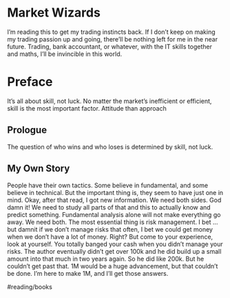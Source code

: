 # Market Wizards
I’m reading this to get my trading instincts back. If I don’t keep on making my trading passion up and going, there’ll be nothing left for me in the near future. Trading, bank accountant, or whatever, with the IT skills together and maths, I’ll be invincible in this world. 

# Preface
It’s all about skill, not luck. No matter the market’s inefficient or efficient, skill is the most important factor. Attitude than approach

## Prologue
The question of who wins and who loses is determined by skill, not luck. 

## My Own Story
People have their own tactics. Some believe in fundamental, and some believe in technical. But the important thing is, they seem to have just one in mind. 
 Okay, after that read, I got new information. We need both sides. God damn it! We need to study all parts of that and this to actually know and predict something. Fundamental analysis alone will not make everything go away. We need both. 
 The most essential thing is risk management. I bet … but damnit if we don’t manage risks that often, I bet we could get money when we don’t have a lot of money. Right? But come to your experience, look at yourself. You totally banged your cash when you didn’t manage your risks.
 The author eventually didn’t get over 100k and he did build up a small amount into that much in two years again. So he did like 200k. But he couldn’t get past that. 1M would be a huge advancement, but that couldn’t be done. I’m here to make 1M, and I’ll get those answers. 

#reading/books